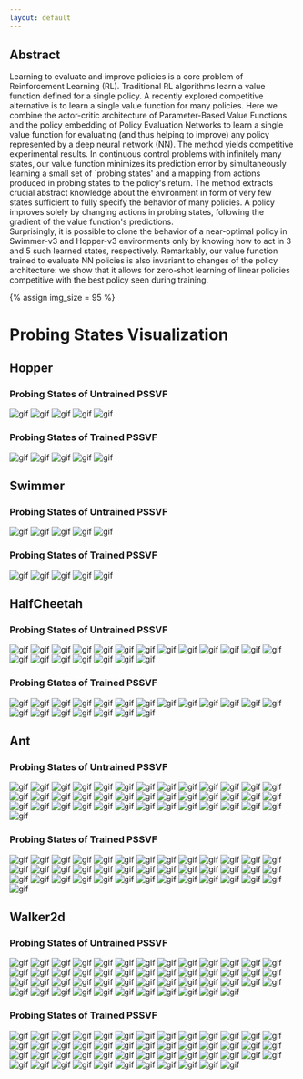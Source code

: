 ```yaml
---
layout: default
---
```


## Abstract

Learning to evaluate and improve policies is a core problem of Reinforcement Learning (RL). 
Traditional RL algorithms learn a value function defined for a single policy. 
A recently explored competitive alternative is to learn a single value function for many policies. 
Here we combine the actor-critic architecture of Parameter-Based Value Functions and the policy embedding of Policy Evaluation Networks to learn a single value function for evaluating (and thus helping to improve) any policy represented by a deep neural network (NN). 
The method yields competitive experimental results. 
In continuous control problems with infinitely many states, our value function minimizes its prediction error by simultaneously learning a small set of  `probing states' and a mapping from actions produced in probing states to the policy's return. 
The method extracts crucial abstract knowledge about the environment in form of very few states sufficient to fully specify the behavior of many policies. 
A policy improves solely by changing actions in probing states, following the gradient of the value function's predictions.  
Surprisingly, it is possible to clone the behavior of a near-optimal policy in Swimmer-v3 and Hopper-v3 environments only by knowing how to act in 3 and 5 such learned states, respectively. 
Remarkably, our value function trained to evaluate NN policies is also invariant to changes of the policy architecture: we show that it allows for zero-shot learning of linear policies competitive with the best policy seen during training. 

{% assign img_size = 95 %}

# Probing States Visualization
## Hopper
### Probing States of Untrained PSSVF
<img src="/assets/gifs/Hopper_untrained/videono_act0.gif" width="{{img_size}}" height="{{img_size}}" alt="gif">
<img src="/assets/gifs/Hopper_untrained/videono_act1.gif" width="{{img_size}}" height="{{img_size}}" alt="gif">
<img src="/assets/gifs/Hopper_untrained/videono_act2.gif" width="{{img_size}}" height="{{img_size}}" alt="gif">
<img src="/assets/gifs/Hopper_untrained/videono_act3.gif" width="{{img_size}}" height="{{img_size}}" alt="gif">
<img src="/assets/gifs/Hopper_untrained/videono_act4.gif" width="{{img_size}}" height="{{img_size}}" alt="gif">

### Probing States of Trained PSSVF
<img src="/assets/gifs/Hopper_trained/videono_act0.gif" width="{{img_size}}" height="{{img_size}}" alt="gif">
<img src="/assets/gifs/Hopper_trained/videono_act1.gif" width="{{img_size}}" height="{{img_size}}" alt="gif">
<img src="/assets/gifs/Hopper_trained/videono_act2.gif" width="{{img_size}}" height="{{img_size}}" alt="gif">
<img src="/assets/gifs/Hopper_trained/videono_act3.gif" width="{{img_size}}" height="{{img_size}}" alt="gif">
<img src="/assets/gifs/Hopper_trained/videono_act4.gif" width="{{img_size}}" height="{{img_size}}" alt="gif">

## Swimmer
### Probing States of Untrained PSSVF
<img src="/assets/gifs/Swimmer_untrained/videono_act0.gif" width="{{img_size}}" height="{{img_size}}" alt="gif">
<img src="/assets/gifs/Swimmer_untrained/videono_act1.gif" width="{{img_size}}" height="{{img_size}}" alt="gif">
<img src="/assets/gifs/Swimmer_untrained/videono_act2.gif" width="{{img_size}}" height="{{img_size}}" alt="gif">
<img src="/assets/gifs/Swimmer_untrained/videono_act3.gif" width="{{img_size}}" height="{{img_size}}" alt="gif">
<img src="/assets/gifs/Swimmer_untrained/videono_act4.gif" width="{{img_size}}" height="{{img_size}}" alt="gif">

### Probing States of Trained PSSVF
<img src="/assets/gifs/Swimmer_trained/videono_act0.gif" width="{{img_size}}" height="{{img_size}}" alt="gif">
<img src="/assets/gifs/Swimmer_trained/videono_act1.gif" width="{{img_size}}" height="{{img_size}}" alt="gif">
<img src="/assets/gifs/Swimmer_trained/videono_act2.gif" width="{{img_size}}" height="{{img_size}}" alt="gif">
<img src="/assets/gifs/Swimmer_trained/videono_act3.gif" width="{{img_size}}" height="{{img_size}}" alt="gif">
<img src="/assets/gifs/Swimmer_trained/videono_act4.gif" width="{{img_size}}" height="{{img_size}}" alt="gif">

## HalfCheetah
### Probing States of Untrained PSSVF
<img src="/assets/gifs/HC_untrained/videono_act0.gif" width="{{img_size}}" height="{{img_size}}" alt="gif">
<img src="/assets/gifs/HC_untrained/videono_act1.gif" width="{{img_size}}" height="{{img_size}}" alt="gif">
<img src="/assets/gifs/HC_untrained/videono_act2.gif" width="{{img_size}}" height="{{img_size}}" alt="gif">
<img src="/assets/gifs/HC_untrained/videono_act3.gif" width="{{img_size}}" height="{{img_size}}" alt="gif">
<img src="/assets/gifs/HC_untrained/videono_act4.gif" width="{{img_size}}" height="{{img_size}}" alt="gif">
<img src="/assets/gifs/HC_untrained/videono_act5.gif" width="{{img_size}}" height="{{img_size}}" alt="gif">
<img src="/assets/gifs/HC_untrained/videono_act6.gif" width="{{img_size}}" height="{{img_size}}" alt="gif">
<img src="/assets/gifs/HC_untrained/videono_act7.gif" width="{{img_size}}" height="{{img_size}}" alt="gif">
<img src="/assets/gifs/HC_untrained/videono_act8.gif" width="{{img_size}}" height="{{img_size}}" alt="gif">
<img src="/assets/gifs/HC_untrained/videono_act9.gif" width="{{img_size}}" height="{{img_size}}" alt="gif">
<img src="/assets/gifs/HC_untrained/videono_act10.gif" width="{{img_size}}" height="{{img_size}}" alt="gif">
<img src="/assets/gifs/HC_untrained/videono_act11.gif" width="{{img_size}}" height="{{img_size}}" alt="gif">
<img src="/assets/gifs/HC_untrained/videono_act12.gif" width="{{img_size}}" height="{{img_size}}" alt="gif">
<img src="/assets/gifs/HC_untrained/videono_act13.gif" width="{{img_size}}" height="{{img_size}}" alt="gif">
<img src="/assets/gifs/HC_untrained/videono_act14.gif" width="{{img_size}}" height="{{img_size}}" alt="gif">
<img src="/assets/gifs/HC_untrained/videono_act15.gif" width="{{img_size}}" height="{{img_size}}" alt="gif">
<img src="/assets/gifs/HC_untrained/videono_act16.gif" width="{{img_size}}" height="{{img_size}}" alt="gif">
<img src="/assets/gifs/HC_untrained/videono_act17.gif" width="{{img_size}}" height="{{img_size}}" alt="gif">
<img src="/assets/gifs/HC_untrained/videono_act18.gif" width="{{img_size}}" height="{{img_size}}" alt="gif">
<img src="/assets/gifs/HC_untrained/videono_act19.gif" width="{{img_size}}" height="{{img_size}}" alt="gif">

### Probing States of Trained PSSVF
<img src="/assets/gifs/HC_trained/videono_act0.gif" width="{{img_size}}" height="{{img_size}}" alt="gif">
<img src="/assets/gifs/HC_trained/videono_act1.gif" width="{{img_size}}" height="{{img_size}}" alt="gif">
<img src="/assets/gifs/HC_trained/videono_act2.gif" width="{{img_size}}" height="{{img_size}}" alt="gif">
<img src="/assets/gifs/HC_trained/videono_act3.gif" width="{{img_size}}" height="{{img_size}}" alt="gif">
<img src="/assets/gifs/HC_trained/videono_act4.gif" width="{{img_size}}" height="{{img_size}}" alt="gif">
<img src="/assets/gifs/HC_trained/videono_act5.gif" width="{{img_size}}" height="{{img_size}}" alt="gif">
<img src="/assets/gifs/HC_trained/videono_act6.gif" width="{{img_size}}" height="{{img_size}}" alt="gif">
<img src="/assets/gifs/HC_trained/videono_act7.gif" width="{{img_size}}" height="{{img_size}}" alt="gif">
<img src="/assets/gifs/HC_trained/videono_act8.gif" width="{{img_size}}" height="{{img_size}}" alt="gif">
<img src="/assets/gifs/HC_trained/videono_act9.gif" width="{{img_size}}" height="{{img_size}}" alt="gif">
<img src="/assets/gifs/HC_trained/videono_act10.gif" width="{{img_size}}" height="{{img_size}}" alt="gif">
<img src="/assets/gifs/HC_trained/videono_act11.gif" width="{{img_size}}" height="{{img_size}}" alt="gif">
<img src="/assets/gifs/HC_trained/videono_act12.gif" width="{{img_size}}" height="{{img_size}}" alt="gif">
<img src="/assets/gifs/HC_trained/videono_act13.gif" width="{{img_size}}" height="{{img_size}}" alt="gif">
<img src="/assets/gifs/HC_trained/videono_act14.gif" width="{{img_size}}" height="{{img_size}}" alt="gif">
<img src="/assets/gifs/HC_trained/videono_act15.gif" width="{{img_size}}" height="{{img_size}}" alt="gif">
<img src="/assets/gifs/HC_trained/videono_act16.gif" width="{{img_size}}" height="{{img_size}}" alt="gif">
<img src="/assets/gifs/HC_trained/videono_act17.gif" width="{{img_size}}" height="{{img_size}}" alt="gif">
<img src="/assets/gifs/HC_trained/videono_act18.gif" width="{{img_size}}" height="{{img_size}}" alt="gif">
<img src="/assets/gifs/HC_trained/videono_act19.gif" width="{{img_size}}" height="{{img_size}}" alt="gif">

## Ant
### Probing States of Untrained PSSVF
<img src="/assets/gifs/Ant_untrained/videono_act0.gif" width="{{img_size}}" height="{{img_size}}" alt="gif">
<img src="/assets/gifs/Ant_untrained/videono_act1.gif" width="{{img_size}}" height="{{img_size}}" alt="gif">
<img src="/assets/gifs/Ant_untrained/videono_act2.gif" width="{{img_size}}" height="{{img_size}}" alt="gif">
<img src="/assets/gifs/Ant_untrained/videono_act3.gif" width="{{img_size}}" height="{{img_size}}" alt="gif">
<img src="/assets/gifs/Ant_untrained/videono_act4.gif" width="{{img_size}}" height="{{img_size}}" alt="gif">
<img src="/assets/gifs/Ant_untrained/videono_act5.gif" width="{{img_size}}" height="{{img_size}}" alt="gif">
<img src="/assets/gifs/Ant_untrained/videono_act6.gif" width="{{img_size}}" height="{{img_size}}" alt="gif">
<img src="/assets/gifs/Ant_untrained/videono_act7.gif" width="{{img_size}}" height="{{img_size}}" alt="gif">
<img src="/assets/gifs/Ant_untrained/videono_act8.gif" width="{{img_size}}" height="{{img_size}}" alt="gif">
<img src="/assets/gifs/Ant_untrained/videono_act9.gif" width="{{img_size}}" height="{{img_size}}" alt="gif">
<img src="/assets/gifs/Ant_untrained/videono_act10.gif" width="{{img_size}}" height="{{img_size}}" alt="gif">
<img src="/assets/gifs/Ant_untrained/videono_act11.gif" width="{{img_size}}" height="{{img_size}}" alt="gif">
<img src="/assets/gifs/Ant_untrained/videono_act12.gif" width="{{img_size}}" height="{{img_size}}" alt="gif">
<img src="/assets/gifs/Ant_untrained/videono_act13.gif" width="{{img_size}}" height="{{img_size}}" alt="gif">
<img src="/assets/gifs/Ant_untrained/videono_act14.gif" width="{{img_size}}" height="{{img_size}}" alt="gif">
<img src="/assets/gifs/Ant_untrained/videono_act15.gif" width="{{img_size}}" height="{{img_size}}" alt="gif">
<img src="/assets/gifs/Ant_untrained/videono_act16.gif" width="{{img_size}}" height="{{img_size}}" alt="gif">
<img src="/assets/gifs/Ant_untrained/videono_act17.gif" width="{{img_size}}" height="{{img_size}}" alt="gif">
<img src="/assets/gifs/Ant_untrained/videono_act18.gif" width="{{img_size}}" height="{{img_size}}" alt="gif">
<img src="/assets/gifs/Ant_untrained/videono_act19.gif" width="{{img_size}}" height="{{img_size}}" alt="gif">
<img src="/assets/gifs/Ant_untrained/videono_act20.gif" width="{{img_size}}" height="{{img_size}}" alt="gif">
<img src="/assets/gifs/Ant_untrained/videono_act21.gif" width="{{img_size}}" height="{{img_size}}" alt="gif">
<img src="/assets/gifs/Ant_untrained/videono_act22.gif" width="{{img_size}}" height="{{img_size}}" alt="gif">
<img src="/assets/gifs/Ant_untrained/videono_act23.gif" width="{{img_size}}" height="{{img_size}}" alt="gif">
<img src="/assets/gifs/Ant_untrained/videono_act24.gif" width="{{img_size}}" height="{{img_size}}" alt="gif">
<img src="/assets/gifs/Ant_untrained/videono_act25.gif" width="{{img_size}}" height="{{img_size}}" alt="gif">
<img src="/assets/gifs/Ant_untrained/videono_act26.gif" width="{{img_size}}" height="{{img_size}}" alt="gif">
<img src="/assets/gifs/Ant_untrained/videono_act27.gif" width="{{img_size}}" height="{{img_size}}" alt="gif">
<img src="/assets/gifs/Ant_untrained/videono_act28.gif" width="{{img_size}}" height="{{img_size}}" alt="gif">
<img src="/assets/gifs/Ant_untrained/videono_act29.gif" width="{{img_size}}" height="{{img_size}}" alt="gif">
<img src="/assets/gifs/Ant_untrained/videono_act30.gif" width="{{img_size}}" height="{{img_size}}" alt="gif">
<img src="/assets/gifs/Ant_untrained/videono_act31.gif" width="{{img_size}}" height="{{img_size}}" alt="gif">
<img src="/assets/gifs/Ant_untrained/videono_act32.gif" width="{{img_size}}" height="{{img_size}}" alt="gif">
<img src="/assets/gifs/Ant_untrained/videono_act33.gif" width="{{img_size}}" height="{{img_size}}" alt="gif">
<img src="/assets/gifs/Ant_untrained/videono_act34.gif" width="{{img_size}}" height="{{img_size}}" alt="gif">
<img src="/assets/gifs/Ant_untrained/videono_act35.gif" width="{{img_size}}" height="{{img_size}}" alt="gif">
<img src="/assets/gifs/Ant_untrained/videono_act36.gif" width="{{img_size}}" height="{{img_size}}" alt="gif">
<img src="/assets/gifs/Ant_untrained/videono_act37.gif" width="{{img_size}}" height="{{img_size}}" alt="gif">
<img src="/assets/gifs/Ant_untrained/videono_act38.gif" width="{{img_size}}" height="{{img_size}}" alt="gif">
<img src="/assets/gifs/Ant_untrained/videono_act39.gif" width="{{img_size}}" height="{{img_size}}" alt="gif">

### Probing States of Trained PSSVF
<img src="/assets/gifs/Ant_trained/videono_act0.gif" width="{{img_size}}" height="{{img_size}}" alt="gif">
<img src="/assets/gifs/Ant_trained/videono_act1.gif" width="{{img_size}}" height="{{img_size}}" alt="gif">
<img src="/assets/gifs/Ant_trained/videono_act2.gif" width="{{img_size}}" height="{{img_size}}" alt="gif">
<img src="/assets/gifs/Ant_trained/videono_act3.gif" width="{{img_size}}" height="{{img_size}}" alt="gif">
<img src="/assets/gifs/Ant_trained/videono_act4.gif" width="{{img_size}}" height="{{img_size}}" alt="gif">
<img src="/assets/gifs/Ant_trained/videono_act5.gif" width="{{img_size}}" height="{{img_size}}" alt="gif">
<img src="/assets/gifs/Ant_trained/videono_act6.gif" width="{{img_size}}" height="{{img_size}}" alt="gif">
<img src="/assets/gifs/Ant_trained/videono_act7.gif" width="{{img_size}}" height="{{img_size}}" alt="gif">
<img src="/assets/gifs/Ant_trained/videono_act8.gif" width="{{img_size}}" height="{{img_size}}" alt="gif">
<img src="/assets/gifs/Ant_trained/videono_act9.gif" width="{{img_size}}" height="{{img_size}}" alt="gif">
<img src="/assets/gifs/Ant_trained/videono_act10.gif" width="{{img_size}}" height="{{img_size}}" alt="gif">
<img src="/assets/gifs/Ant_trained/videono_act11.gif" width="{{img_size}}" height="{{img_size}}" alt="gif">
<img src="/assets/gifs/Ant_trained/videono_act12.gif" width="{{img_size}}" height="{{img_size}}" alt="gif">
<img src="/assets/gifs/Ant_trained/videono_act13.gif" width="{{img_size}}" height="{{img_size}}" alt="gif">
<img src="/assets/gifs/Ant_trained/videono_act14.gif" width="{{img_size}}" height="{{img_size}}" alt="gif">
<img src="/assets/gifs/Ant_trained/videono_act15.gif" width="{{img_size}}" height="{{img_size}}" alt="gif">
<img src="/assets/gifs/Ant_trained/videono_act16.gif" width="{{img_size}}" height="{{img_size}}" alt="gif">
<img src="/assets/gifs/Ant_trained/videono_act17.gif" width="{{img_size}}" height="{{img_size}}" alt="gif">
<img src="/assets/gifs/Ant_trained/videono_act18.gif" width="{{img_size}}" height="{{img_size}}" alt="gif">
<img src="/assets/gifs/Ant_trained/videono_act19.gif" width="{{img_size}}" height="{{img_size}}" alt="gif">
<img src="/assets/gifs/Ant_trained/videono_act20.gif" width="{{img_size}}" height="{{img_size}}" alt="gif">
<img src="/assets/gifs/Ant_trained/videono_act21.gif" width="{{img_size}}" height="{{img_size}}" alt="gif">
<img src="/assets/gifs/Ant_trained/videono_act22.gif" width="{{img_size}}" height="{{img_size}}" alt="gif">
<img src="/assets/gifs/Ant_trained/videono_act23.gif" width="{{img_size}}" height="{{img_size}}" alt="gif">
<img src="/assets/gifs/Ant_trained/videono_act24.gif" width="{{img_size}}" height="{{img_size}}" alt="gif">
<img src="/assets/gifs/Ant_trained/videono_act25.gif" width="{{img_size}}" height="{{img_size}}" alt="gif">
<img src="/assets/gifs/Ant_trained/videono_act26.gif" width="{{img_size}}" height="{{img_size}}" alt="gif">
<img src="/assets/gifs/Ant_trained/videono_act27.gif" width="{{img_size}}" height="{{img_size}}" alt="gif">
<img src="/assets/gifs/Ant_trained/videono_act28.gif" width="{{img_size}}" height="{{img_size}}" alt="gif">
<img src="/assets/gifs/Ant_trained/videono_act29.gif" width="{{img_size}}" height="{{img_size}}" alt="gif">
<img src="/assets/gifs/Ant_trained/videono_act30.gif" width="{{img_size}}" height="{{img_size}}" alt="gif">
<img src="/assets/gifs/Ant_trained/videono_act31.gif" width="{{img_size}}" height="{{img_size}}" alt="gif">
<img src="/assets/gifs/Ant_trained/videono_act32.gif" width="{{img_size}}" height="{{img_size}}" alt="gif">
<img src="/assets/gifs/Ant_trained/videono_act33.gif" width="{{img_size}}" height="{{img_size}}" alt="gif">
<img src="/assets/gifs/Ant_trained/videono_act34.gif" width="{{img_size}}" height="{{img_size}}" alt="gif">
<img src="/assets/gifs/Ant_trained/videono_act35.gif" width="{{img_size}}" height="{{img_size}}" alt="gif">
<img src="/assets/gifs/Ant_trained/videono_act36.gif" width="{{img_size}}" height="{{img_size}}" alt="gif">
<img src="/assets/gifs/Ant_trained/videono_act37.gif" width="{{img_size}}" height="{{img_size}}" alt="gif">
<img src="/assets/gifs/Ant_trained/videono_act38.gif" width="{{img_size}}" height="{{img_size}}" alt="gif">
<img src="/assets/gifs/Ant_trained/videono_act39.gif" width="{{img_size}}" height="{{img_size}}" alt="gif">

## Walker2d
### Probing States of Untrained PSSVF
<img src="/assets/gifs/Walker_untrained/videono_act0.gif" width="{{img_size}}" height="{{img_size}}" alt="gif">
<img src="/assets/gifs/Walker_untrained/videono_act1.gif" width="{{img_size}}" height="{{img_size}}" alt="gif">
<img src="/assets/gifs/Walker_untrained/videono_act2.gif" width="{{img_size}}" height="{{img_size}}" alt="gif">
<img src="/assets/gifs/Walker_untrained/videono_act3.gif" width="{{img_size}}" height="{{img_size}}" alt="gif">
<img src="/assets/gifs/Walker_untrained/videono_act4.gif" width="{{img_size}}" height="{{img_size}}" alt="gif">
<img src="/assets/gifs/Walker_untrained/videono_act5.gif" width="{{img_size}}" height="{{img_size}}" alt="gif">
<img src="/assets/gifs/Walker_untrained/videono_act6.gif" width="{{img_size}}" height="{{img_size}}" alt="gif">
<img src="/assets/gifs/Walker_untrained/videono_act7.gif" width="{{img_size}}" height="{{img_size}}" alt="gif">
<img src="/assets/gifs/Walker_untrained/videono_act8.gif" width="{{img_size}}" height="{{img_size}}" alt="gif">
<img src="/assets/gifs/Walker_untrained/videono_act9.gif" width="{{img_size}}" height="{{img_size}}" alt="gif">
<img src="/assets/gifs/Walker_untrained/videono_act10.gif" width="{{img_size}}" height="{{img_size}}" alt="gif">
<img src="/assets/gifs/Walker_untrained/videono_act11.gif" width="{{img_size}}" height="{{img_size}}" alt="gif">
<img src="/assets/gifs/Walker_untrained/videono_act12.gif" width="{{img_size}}" height="{{img_size}}" alt="gif">
<img src="/assets/gifs/Walker_untrained/videono_act13.gif" width="{{img_size}}" height="{{img_size}}" alt="gif">
<img src="/assets/gifs/Walker_untrained/videono_act14.gif" width="{{img_size}}" height="{{img_size}}" alt="gif">
<img src="/assets/gifs/Walker_untrained/videono_act15.gif" width="{{img_size}}" height="{{img_size}}" alt="gif">
<img src="/assets/gifs/Walker_untrained/videono_act16.gif" width="{{img_size}}" height="{{img_size}}" alt="gif">
<img src="/assets/gifs/Walker_untrained/videono_act17.gif" width="{{img_size}}" height="{{img_size}}" alt="gif">
<img src="/assets/gifs/Walker_untrained/videono_act18.gif" width="{{img_size}}" height="{{img_size}}" alt="gif">
<img src="/assets/gifs/Walker_untrained/videono_act19.gif" width="{{img_size}}" height="{{img_size}}" alt="gif">
<img src="/assets/gifs/Walker_untrained/videono_act20.gif" width="{{img_size}}" height="{{img_size}}" alt="gif">
<img src="/assets/gifs/Walker_untrained/videono_act21.gif" width="{{img_size}}" height="{{img_size}}" alt="gif">
<img src="/assets/gifs/Walker_untrained/videono_act22.gif" width="{{img_size}}" height="{{img_size}}" alt="gif">
<img src="/assets/gifs/Walker_untrained/videono_act23.gif" width="{{img_size}}" height="{{img_size}}" alt="gif">
<img src="/assets/gifs/Walker_untrained/videono_act24.gif" width="{{img_size}}" height="{{img_size}}" alt="gif">
<img src="/assets/gifs/Walker_untrained/videono_act25.gif" width="{{img_size}}" height="{{img_size}}" alt="gif">
<img src="/assets/gifs/Walker_untrained/videono_act26.gif" width="{{img_size}}" height="{{img_size}}" alt="gif">
<img src="/assets/gifs/Walker_untrained/videono_act27.gif" width="{{img_size}}" height="{{img_size}}" alt="gif">
<img src="/assets/gifs/Walker_untrained/videono_act28.gif" width="{{img_size}}" height="{{img_size}}" alt="gif">
<img src="/assets/gifs/Walker_untrained/videono_act29.gif" width="{{img_size}}" height="{{img_size}}" alt="gif">
<img src="/assets/gifs/Walker_untrained/videono_act30.gif" width="{{img_size}}" height="{{img_size}}" alt="gif">
<img src="/assets/gifs/Walker_untrained/videono_act31.gif" width="{{img_size}}" height="{{img_size}}" alt="gif">
<img src="/assets/gifs/Walker_untrained/videono_act32.gif" width="{{img_size}}" height="{{img_size}}" alt="gif">
<img src="/assets/gifs/Walker_untrained/videono_act33.gif" width="{{img_size}}" height="{{img_size}}" alt="gif">
<img src="/assets/gifs/Walker_untrained/videono_act34.gif" width="{{img_size}}" height="{{img_size}}" alt="gif">
<img src="/assets/gifs/Walker_untrained/videono_act35.gif" width="{{img_size}}" height="{{img_size}}" alt="gif">
<img src="/assets/gifs/Walker_untrained/videono_act36.gif" width="{{img_size}}" height="{{img_size}}" alt="gif">
<img src="/assets/gifs/Walker_untrained/videono_act37.gif" width="{{img_size}}" height="{{img_size}}" alt="gif">
<img src="/assets/gifs/Walker_untrained/videono_act38.gif" width="{{img_size}}" height="{{img_size}}" alt="gif">
<img src="/assets/gifs/Walker_untrained/videono_act39.gif" width="{{img_size}}" height="{{img_size}}" alt="gif">
<img src="/assets/gifs/Walker_untrained/videono_act40.gif" width="{{img_size}}" height="{{img_size}}" alt="gif">
<img src="/assets/gifs/Walker_untrained/videono_act41.gif" width="{{img_size}}" height="{{img_size}}" alt="gif">
<img src="/assets/gifs/Walker_untrained/videono_act42.gif" width="{{img_size}}" height="{{img_size}}" alt="gif">
<img src="/assets/gifs/Walker_untrained/videono_act43.gif" width="{{img_size}}" height="{{img_size}}" alt="gif">
<img src="/assets/gifs/Walker_untrained/videono_act44.gif" width="{{img_size}}" height="{{img_size}}" alt="gif">
<img src="/assets/gifs/Walker_untrained/videono_act45.gif" width="{{img_size}}" height="{{img_size}}" alt="gif">
<img src="/assets/gifs/Walker_untrained/videono_act46.gif" width="{{img_size}}" height="{{img_size}}" alt="gif">
<img src="/assets/gifs/Walker_untrained/videono_act47.gif" width="{{img_size}}" height="{{img_size}}" alt="gif">
<img src="/assets/gifs/Walker_untrained/videono_act48.gif" width="{{img_size}}" height="{{img_size}}" alt="gif">
<img src="/assets/gifs/Walker_untrained/videono_act49.gif" width="{{img_size}}" height="{{img_size}}" alt="gif">

### Probing States of Trained PSSVF
<img src="/assets/gifs/Walker_trained/videono_act0.gif" width="{{img_size}}" height="{{img_size}}" alt="gif">
<img src="/assets/gifs/Walker_trained/videono_act1.gif" width="{{img_size}}" height="{{img_size}}" alt="gif">
<img src="/assets/gifs/Walker_trained/videono_act2.gif" width="{{img_size}}" height="{{img_size}}" alt="gif">
<img src="/assets/gifs/Walker_trained/videono_act3.gif" width="{{img_size}}" height="{{img_size}}" alt="gif">
<img src="/assets/gifs/Walker_trained/videono_act4.gif" width="{{img_size}}" height="{{img_size}}" alt="gif">
<img src="/assets/gifs/Walker_trained/videono_act5.gif" width="{{img_size}}" height="{{img_size}}" alt="gif">
<img src="/assets/gifs/Walker_trained/videono_act6.gif" width="{{img_size}}" height="{{img_size}}" alt="gif">
<img src="/assets/gifs/Walker_trained/videono_act7.gif" width="{{img_size}}" height="{{img_size}}" alt="gif">
<img src="/assets/gifs/Walker_trained/videono_act8.gif" width="{{img_size}}" height="{{img_size}}" alt="gif">
<img src="/assets/gifs/Walker_trained/videono_act9.gif" width="{{img_size}}" height="{{img_size}}" alt="gif">
<img src="/assets/gifs/Walker_trained/videono_act10.gif" width="{{img_size}}" height="{{img_size}}" alt="gif">
<img src="/assets/gifs/Walker_trained/videono_act11.gif" width="{{img_size}}" height="{{img_size}}" alt="gif">
<img src="/assets/gifs/Walker_trained/videono_act12.gif" width="{{img_size}}" height="{{img_size}}" alt="gif">
<img src="/assets/gifs/Walker_trained/videono_act13.gif" width="{{img_size}}" height="{{img_size}}" alt="gif">
<img src="/assets/gifs/Walker_trained/videono_act14.gif" width="{{img_size}}" height="{{img_size}}" alt="gif">
<img src="/assets/gifs/Walker_trained/videono_act15.gif" width="{{img_size}}" height="{{img_size}}" alt="gif">
<img src="/assets/gifs/Walker_trained/videono_act16.gif" width="{{img_size}}" height="{{img_size}}" alt="gif">
<img src="/assets/gifs/Walker_trained/videono_act17.gif" width="{{img_size}}" height="{{img_size}}" alt="gif">
<img src="/assets/gifs/Walker_trained/videono_act18.gif" width="{{img_size}}" height="{{img_size}}" alt="gif">
<img src="/assets/gifs/Walker_trained/videono_act19.gif" width="{{img_size}}" height="{{img_size}}" alt="gif">
<img src="/assets/gifs/Walker_trained/videono_act20.gif" width="{{img_size}}" height="{{img_size}}" alt="gif">
<img src="/assets/gifs/Walker_trained/videono_act21.gif" width="{{img_size}}" height="{{img_size}}" alt="gif">
<img src="/assets/gifs/Walker_trained/videono_act22.gif" width="{{img_size}}" height="{{img_size}}" alt="gif">
<img src="/assets/gifs/Walker_trained/videono_act23.gif" width="{{img_size}}" height="{{img_size}}" alt="gif">
<img src="/assets/gifs/Walker_trained/videono_act24.gif" width="{{img_size}}" height="{{img_size}}" alt="gif">
<img src="/assets/gifs/Walker_trained/videono_act25.gif" width="{{img_size}}" height="{{img_size}}" alt="gif">
<img src="/assets/gifs/Walker_trained/videono_act26.gif" width="{{img_size}}" height="{{img_size}}" alt="gif">
<img src="/assets/gifs/Walker_trained/videono_act27.gif" width="{{img_size}}" height="{{img_size}}" alt="gif">
<img src="/assets/gifs/Walker_trained/videono_act28.gif" width="{{img_size}}" height="{{img_size}}" alt="gif">
<img src="/assets/gifs/Walker_trained/videono_act29.gif" width="{{img_size}}" height="{{img_size}}" alt="gif">
<img src="/assets/gifs/Walker_trained/videono_act30.gif" width="{{img_size}}" height="{{img_size}}" alt="gif">
<img src="/assets/gifs/Walker_trained/videono_act31.gif" width="{{img_size}}" height="{{img_size}}" alt="gif">
<img src="/assets/gifs/Walker_trained/videono_act32.gif" width="{{img_size}}" height="{{img_size}}" alt="gif">
<img src="/assets/gifs/Walker_trained/videono_act33.gif" width="{{img_size}}" height="{{img_size}}" alt="gif">
<img src="/assets/gifs/Walker_trained/videono_act34.gif" width="{{img_size}}" height="{{img_size}}" alt="gif">
<img src="/assets/gifs/Walker_trained/videono_act35.gif" width="{{img_size}}" height="{{img_size}}" alt="gif">
<img src="/assets/gifs/Walker_trained/videono_act36.gif" width="{{img_size}}" height="{{img_size}}" alt="gif">
<img src="/assets/gifs/Walker_trained/videono_act37.gif" width="{{img_size}}" height="{{img_size}}" alt="gif">
<img src="/assets/gifs/Walker_trained/videono_act38.gif" width="{{img_size}}" height="{{img_size}}" alt="gif">
<img src="/assets/gifs/Walker_trained/videono_act39.gif" width="{{img_size}}" height="{{img_size}}" alt="gif">
<img src="/assets/gifs/Walker_trained/videono_act40.gif" width="{{img_size}}" height="{{img_size}}" alt="gif">
<img src="/assets/gifs/Walker_trained/videono_act41.gif" width="{{img_size}}" height="{{img_size}}" alt="gif">
<img src="/assets/gifs/Walker_trained/videono_act42.gif" width="{{img_size}}" height="{{img_size}}" alt="gif">
<img src="/assets/gifs/Walker_trained/videono_act43.gif" width="{{img_size}}" height="{{img_size}}" alt="gif">
<img src="/assets/gifs/Walker_trained/videono_act44.gif" width="{{img_size}}" height="{{img_size}}" alt="gif">
<img src="/assets/gifs/Walker_trained/videono_act45.gif" width="{{img_size}}" height="{{img_size}}" alt="gif">
<img src="/assets/gifs/Walker_trained/videono_act46.gif" width="{{img_size}}" height="{{img_size}}" alt="gif">
<img src="/assets/gifs/Walker_trained/videono_act47.gif" width="{{img_size}}" height="{{img_size}}" alt="gif">
<img src="/assets/gifs/Walker_trained/videono_act48.gif" width="{{img_size}}" height="{{img_size}}" alt="gif">
<img src="/assets/gifs/Walker_trained/videono_act49.gif" width="{{img_size}}" height="{{img_size}}" alt="gif">



